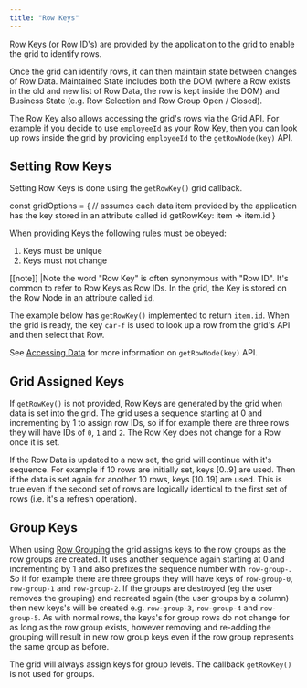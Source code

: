 ```yaml
---
title: "Row Keys"
---
```


Row Keys (or Row ID's) are provided by the application to the grid to enable the grid to identify rows.

Once the grid can identify rows, it can then maintain state between changes of Row Data. Maintained State includes both the DOM (where a Row exists in the old and new list of Row Data, the row is kept inside the DOM) and Business State (e.g. Row Selection and Row Group Open / Closed).

The Row Key also allows accessing the grid's rows via the Grid API. For example if you decide to use `employeeId` as your Row Key, then you can look up rows inside the grid by providing `employeeId` to the `getRowNode(key)` API.

## Setting Row Keys

Setting Row Keys is done using the `getRowKey()` grid callback.

<snippet>
const gridOptions = {
    // assumes each data item provided by the application has the key stored in an attribute called id
    getRowKey: item => item.id
}
</snippet>

When providing Keys the following rules must be obeyed:

1. Keys must be unique
1. Keys must not change

[[note]]
|Note the word "Row Key" is often synonymous with "Row ID". It's common to refer to Row Keys as Row IDs. In the grid, the Key is stored on the Row Node in an attribute called `id`.

The example below has `getRowKey()` implemented to return `item.id`. When the grid is ready, the key `car-f` is used to look up a row from the grid's API and then select that Row.

<grid-example title='Get Row Key' name='get-row-key' type='generated' options=' { "modules": ["clientside"] }'></grid-example>

See [Accessing Data](/accessing-data/) for more information on `getRowNode(key)` API.

## Grid Assigned Keys

If `getRowKey()` is not provided, Row Keys are generated by the grid when data is set into the grid. The grid uses a sequence starting at 0 and incrementing by 1 to assign row IDs, so if for example there are three rows they will have IDs of `0`, `1` and `2`. The Row Key does not change for a Row once it is set.

If the Row Data is updated to a new set, the grid will continue with it's sequence. For example if 10 rows are initially set, keys [0..9] are used. Then if the data is set again for another 10 rows, keys [10..19] are used. This is true even if the second set of rows are logically identical to the first set of rows (i.e. it's a refresh operation).

## Group Keys

When using [Row Grouping](/grouping/) the grid assigns keys to the row groups as the row groups are created. It uses 
another sequence again starting at 0 and incrementing by 1 and also prefixes the sequence number with `row-group-`. 
So if for example there are three groups they will have keys of `row-group-0`, `row-group-1` and `row-group-2`. If the 
groups are destroyed (eg the user removes the grouping) and recreated again (the user groups by a column) then new keys's 
will be created e.g. `row-group-3`, `row-group-4` and `row-group-5`. As with normal rows, the keys's for group rows do 
not change for as long as the row group exists, however removing and re-adding the grouping will result in new row 
group keys even if the row group represents the same group as before.

The grid will always assign keys for group levels. The callback `getRowKey()` is not used for groups.
